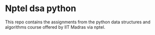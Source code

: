 # Nptel dsa python
This repo contains the assignments from the python data structures and algorithms course offered by IIT Madras via nptel.
